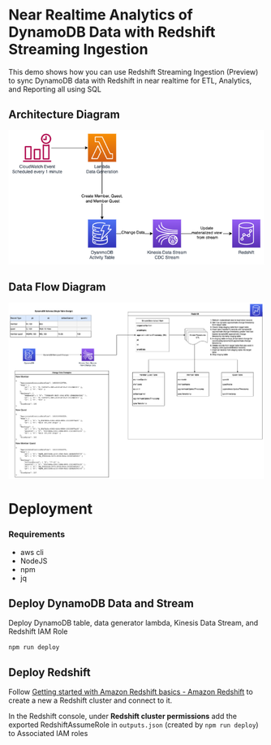 # Near Realtime Analytics of DynamoDB Data with Redshift Streaming Ingestion

This demo shows how you can use Redshift Streaming Ingestion (Preview) to sync DynamoDB data with Redshift in near realtime for ETL, Analytics, and Reporting all using SQL

## Architecture Diagram

![img](./images/ArchitectureDiagram.png)

## Data Flow Diagram

![img](./images/dataflow.png)


# Deployment

### Requirements

* aws cli
* NodeJS
* npm
* jq

## Deploy DynamoDB Data and Stream

Deploy DynamoDB table, data generator lambda, Kinesis Data Stream, and Redshift IAM Role

```
npm run deploy
```

## Deploy Redshift

Follow [Getting started with Amazon Redshift basics - Amazon Redshift](https://docs.aws.amazon.com/redshift/latest/gsg/new-user.html) to create a new a Redshift cluster and connect to it.

In the Redshift console, under **Redshift cluster permissions** add the exported RedshiftAssumeRole in `outputs.json` (created by `npm run deploy`) to Associated IAM roles
